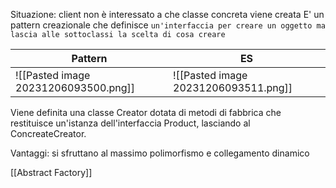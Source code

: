 Situazione: client non è interessato a che classe concreta viene creata
E' un pattern creazionale che definisce `un'interfaccia per creare un oggetto ma lascia alle sottoclassi la scelta di cosa creare`

| Pattern                              | ES                                   |
| ------------------------------------ | ------------------------------------ |
| ![[Pasted image 20231206093500.png]] | ![[Pasted image 20231206093511.png]] |
Viene definita una classe Creator dotata di metodi di fabbrica che restituisce un'istanza dell'interfaccia Product, lasciando al ConcreateCreator.

Vantaggi: si sfruttano al massimo polimorfismo e collegamento dinamico

[[Abstract Factory]]